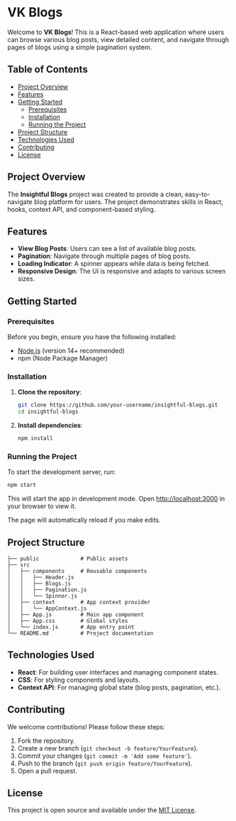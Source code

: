 
# VK Blogs

Welcome to **VK Blogs**! This is a React-based web application where users can browse various blog posts, view detailed content, and navigate through pages of blogs using a simple pagination system.

## Table of Contents

- [Project Overview](#project-overview)
- [Features](#features)
- [Getting Started](#getting-started)
  - [Prerequisites](#prerequisites)
  - [Installation](#installation)
  - [Running the Project](#running-the-project)
- [Project Structure](#project-structure)
- [Technologies Used](#technologies-used)
- [Contributing](#contributing)
- [License](#license)

## Project Overview

The **Insightful Blogs** project was created to provide a clean, easy-to-navigate blog platform for users. The project demonstrates skills in React, hooks, context API, and component-based styling.

## Features

- **View Blog Posts**: Users can see a list of available blog posts.
- **Pagination**: Navigate through multiple pages of blog posts.
- **Loading Indicator**: A spinner appears while data is being fetched.
- **Responsive Design**: The UI is responsive and adapts to various screen sizes.

## Getting Started

### Prerequisites

Before you begin, ensure you have the following installed:

- [Node.js](https://nodejs.org/) (version 14+ recommended)
- npm (Node Package Manager)

### Installation

1. **Clone the repository**:

   ```bash
   git clone https://github.com/your-username/insightful-blogs.git
   cd insightful-blogs
   ```

2. **Install dependencies**:

   ```bash
   npm install
   ```

### Running the Project

To start the development server, run:

```bash
npm start
```

This will start the app in development mode. Open [http://localhost:3000](http://localhost:3000) in your browser to view it.

The page will automatically reload if you make edits.

## Project Structure

```
├── public             # Public assets
├── src
│   ├── components     # Reusable components
│   │   ├── Header.js
│   │   ├── Blogs.js
│   │   ├── Pagination.js
│   │   └── Spinner.js
│   ├── context        # App context provider
│   │   └── AppContext.js
│   ├── App.js         # Main app component
│   ├── App.css        # Global styles
│   └── index.js       # App entry point
└── README.md          # Project documentation
```

## Technologies Used

- **React**: For building user interfaces and managing component states.
- **CSS**: For styling components and layouts.
- **Context API**: For managing global state (blog posts, pagination, etc.).

## Contributing

We welcome contributions! Please follow these steps:

1. Fork the repository.
2. Create a new branch (`git checkout -b feature/YourFeature`).
3. Commit your changes (`git commit -m 'Add some feature'`).
4. Push to the branch (`git push origin feature/YourFeature`).
5. Open a pull request.

## License

This project is open source and available under the [MIT License](LICENSE).

